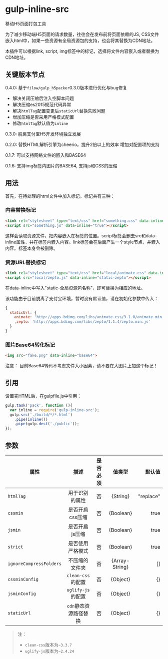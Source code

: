 # gulp-inline-src

移动H5页面打包工具

为了减少移动端H5页面的请求数量，往往会在发布前将页面依赖的JS, CSS文件嵌入html中，如果一些资源有全局资源包的支持，也会将其替换为CDN地址。

本插件可以根据link, script, img标签中的标记，选择将文件内容嵌入或者替换为CDN地址。

## 关键版本节点

0.4.0: 基于`filow/gulp_h5packer`0.3.0版本进行优化与bug修复
  - 解决关闭压缩后注入空脚本问题
  - 解决压缩es2015规范代码异常
  - 解决`htmlTag`配置变更后`staticUrl`替换失败问题
  - 增加压缩是否采用严格模式配置
  - 修改`htmlTag`默认值为`inline`

0.3.0: 脱离支付宝H5开发环境独立发展

0.2.0: 替换HTML解析引擎为cheerio，提升2倍以上的效率
       增加对配置项的支持

0.1.7: 可以支持网络文件的嵌入和BASE64

0.1.6: 支持img标签内图片的BASE64, 支持js和CSS的压缩


## 用法

首先，在待处理的html文件中加入标记。标记共有三种：

### 内容替换标记

```html
<link rel="stylesheet" type="text/css" href="something.css" data-inline="true">
<script src="something.js" data-inline="true"></script>
```

这样会读取资源文件，把内容嵌入在标签的位置。script标签会删去src和data-inline属性，并在标签内嵌入内容。link标签会在后面产生一个style节点，并嵌入内容。标签本身会被删除。

### 资源URL替换标记

```html
<link rel="stylesheet" type="text/css" href="local/animate.css" data-inline="static-animate">
<script src="local/zepto.js" data-inline="static-zepto"></script>
```

在data-inline中写入"static-全局资源包名称"，即可替换为相应的地址。

该功能由于目前脱离了支付宝环境，暂时没有默认值，请在初始化参数中传入：
```js
{
  staticUrl: {
    animate: 'http://apps.bdimg.com/libs/animate.css/3.1.0/animate.min.css'
    ,zepto: 'http://apps.bdimg.com/libs/zepto/1.1.4/zepto.min.js'
  }
}

```

### 图片Base64转化标记
```html
<img src="fake.png" data-inline="base64">
```
注意： 目前Base64转码不考虑文件大小因素，请不要在大图片上加这个标记！

## 引用
设置完HTML后，在gulpfile.js中引用：
```js
gulp.task('pack', function (){
  var inline = require('gulp-inline-src');
  gulp.src('./build/*/*.html')
    .pipe(inline())
    .pipe(gulp.dest('./public'));
});
```

## 参数

| 属性 | 描述 | 是否必须 | 值类型 | 默认值 |
|---- |:-------------:|:----:|:----:| ----:| 
| `htmlTag` | 用于识别的属性 | 否 | {String} | "replace" |
| `cssmin` | 是否开启css压缩 | 否 | {Boolean} | true |
| `jsmin` | 是否开启js压缩 | 否 | {Boolean} | true |
| `strict` | 是否使用严格模式 | 否 | {Boolean} | true |
| `ignoreCompressFolders` | 不压缩的文件夹 | 否 | {Array-String} | [] |
| `cssminConfig` | `clean-css`的配置 | 否 | {Object} | {} |
| `jsminConfig` | `uglify-js`的配置| 否 | {Object} | {} |
| `staticUrl` | `cdn`静态资源路径替换 | 否 | {Object} | {} |

> 注：
> - `clean-css`版本为`~3.3.7`
> - `uglify-js`版本为`~2.4.24`
